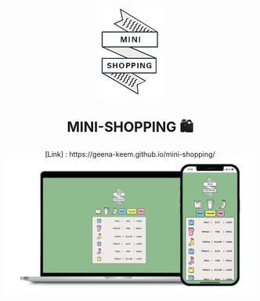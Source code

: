<div align="center"><img src="./imgs/logo.png"></div>
<div align="center"><h1>MINI-SHOPPING 🛍</h1></div>

<div align="center">[Link] : https://geena-keem.github.io/mini-shopping/</div> 
<img src="./imgs/mini-shopping.png">
